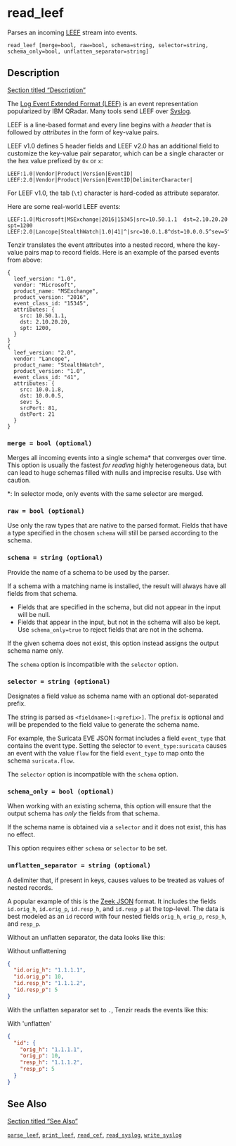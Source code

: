 # read_leef

Parses an incoming [LEEF](https://www.ibm.com/docs/en/dsm?topic=overview-leef-event-components) stream into events.

```tql
read_leef [merge=bool, raw=bool, schema=string, selector=string, schema_only=bool, unflatten_separator=string]
```

## Description

[Section titled “Description”](#description)

The [Log Event Extended Format (LEEF)](https://www.ibm.com/docs/en/dsm?topic=overview-leef-event-components) is an event representation popularized by IBM QRadar. Many tools send LEEF over [Syslog](/reference/operators/read_syslog).

LEEF is a line-based format and every line begins with a *header* that is followed by *attributes* in the form of key-value pairs.

LEEF v1.0 defines 5 header fields and LEEF v2.0 has an additional field to customize the key-value pair separator, which can be a single character or the hex value prefixed by `0x` or `x`:

```plaintext
LEEF:1.0|Vendor|Product|Version|EventID|
LEEF:2.0|Vendor|Product|Version|EventID|DelimiterCharacter|
```

For LEEF v1.0, the tab (`\t`) character is hard-coded as attribute separator.

Here are some real-world LEEF events:

```plaintext
LEEF:1.0|Microsoft|MSExchange|2016|15345|src=10.50.1.1  dst=2.10.20.20  spt=1200
LEEF:2.0|Lancope|StealthWatch|1.0|41|^|src=10.0.1.8^dst=10.0.0.5^sev=5^srcPort=81^dstPort=21
```

Tenzir translates the event attributes into a nested record, where the key-value pairs map to record fields. Here is an example of the parsed events from above:

```tql
{
  leef_version: "1.0",
  vendor: "Microsoft",
  product_name: "MSExchange",
  product_version: "2016",
  event_class_id: "15345",
  attributes: {
    src: 10.50.1.1,
    dst: 2.10.20.20,
    spt: 1200,
  }
}
{
  leef_version: "2.0",
  vendor: "Lancope",
  product_name: "StealthWatch",
  product_version: "1.0",
  event_class_id: "41",
  attributes: {
    src: 10.0.1.8,
    dst: 10.0.0.5,
    sev: 5,
    srcPort: 81,
    dstPort: 21
  }
}
```

### `merge = bool (optional)`

Merges all incoming events into a single schema\* that converges over time. This option is usually the fastest *for reading* highly heterogeneous data, but can lead to huge schemas filled with nulls and imprecise results. Use with caution.

\*: In selector mode, only events with the same selector are merged.

### `raw = bool (optional)`

Use only the raw types that are native to the parsed format. Fields that have a type specified in the chosen `schema` will still be parsed according to the schema.

### `schema = string (optional)`

Provide the name of a schema to be used by the parser.

If a schema with a matching name is installed, the result will always have all fields from that schema.

* Fields that are specified in the schema, but did not appear in the input will be null.
* Fields that appear in the input, but not in the schema will also be kept. Use `schema_only=true` to reject fields that are not in the schema.

If the given schema does not exist, this option instead assigns the output schema name only.

The `schema` option is incompatible with the `selector` option.

### `selector = string (optional)`

Designates a field value as schema name with an optional dot-separated prefix.

The string is parsed as `<fieldname>[:<prefix>]`. The `prefix` is optional and will be prepended to the field value to generate the schema name.

For example, the Suricata EVE JSON format includes a field `event_type` that contains the event type. Setting the selector to `event_type:suricata` causes an event with the value `flow` for the field `event_type` to map onto the schema `suricata.flow`.

The `selector` option is incompatible with the `schema` option.

### `schema_only = bool (optional)`

When working with an existing schema, this option will ensure that the output schema has *only* the fields from that schema.

If the schema name is obtained via a `selector` and it does not exist, this has no effect.

This option requires either `schema` or `selector` to be set.

### `unflatten_separator = string (optional)`

A delimiter that, if present in keys, causes values to be treated as values of nested records.

A popular example of this is the [Zeek JSON](/reference/operators/read_zeek_json) format. It includes the fields `id.orig_h`, `id.orig_p`, `id.resp_h`, and `id.resp_p` at the top-level. The data is best modeled as an `id` record with four nested fields `orig_h`, `orig_p`, `resp_h`, and `resp_p`.

Without an unflatten separator, the data looks like this:

Without unflattening

```json
{
  "id.orig_h": "1.1.1.1",
  "id.orig_p": 10,
  "id.resp_h": "1.1.1.2",
  "id.resp_p": 5
}
```

With the unflatten separator set to `.`, Tenzir reads the events like this:

With 'unflatten'

```json
{
  "id": {
    "orig_h": "1.1.1.1",
    "orig_p": 10,
    "resp_h": "1.1.1.2",
    "resp_p": 5
  }
}
```

## See Also

[Section titled “See Also”](#see-also)

[`parse_leef`](/reference/functions/parse_leef), [`print_leef`](/reference/functions/print_leef), [`read_cef`](/reference/operators/read_cef), [`read_syslog`](/reference/operators/read_syslog), [`write_syslog`](/reference/operators/write_syslog)